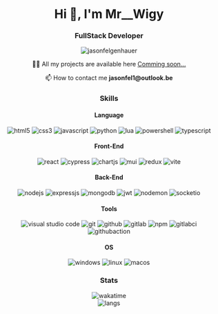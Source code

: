 <h1 align="center">Hi 👋, I'm Mr__Wigy</h1>
<h3 align="center">FullStack Developer</h3>

<p align="center"><img src="https://komarev.com/ghpvc/?username=jasonfelgenhauer&label=Profile%20views&color=0e75b6&style=flat" alt="jasonfelgenhauer" /></p>

<p align="center">👨‍💻 All my projects are available here <a href="https://mrwigy.fr" target="_blank">Comming soon...</a></p>

<p align="center">📫 How to contact me <b>jasonfel1@outlook.be</b></p>

<!--<h3 align="center">Connect with me:</h3>
<p align="center">
	<a href="https://codepen.io/Mr__Wigy" target="blank"
		><img align="center" src="https://raw.githubusercontent.com/rahuldkjain/github-profile-readme-generator/master/src/images/icons/Social/codepen.svg" alt="mr__wigy" height="30" width="40"
	/></a>
	<a href="https://linkedin.com/in/jason-felgenhauer" target="blank"
		><img align="center" src="https://raw.githubusercontent.com/rahuldkjain/github-profile-readme-generator/master/src/images/icons/Social/linked-in-alt.svg" alt="jason-felgenhauer" height="30" width="40"
	/></a>
</p> -->

<h3 align="center">Skills</h3>
<h4 align="center">Language</h4>
<p align="center">
	<img src="https://img.shields.io/badge/html5-%23E34F26.svg?style=for-the-badge&logo=html5&logoColor=white" alt="html5" />
	<img src="https://img.shields.io/badge/css3-%231572B6.svg?style=for-the-badge&logo=css3&logoColor=white" alt="css3" />
	<img src="https://img.shields.io/badge/javascript-%23323330.svg?style=for-the-badge&logo=javascript&logoColor=%23F7DF1E" alt="javascript" />
	<img src="https://img.shields.io/badge/python-3670A0?style=for-the-badge&logo=python&logoColor=ffdd54" alt="python" />
	<img src="https://img.shields.io/badge/lua-%232C2D72.svg?style=for-the-badge&logo=lua&logoColor=white" alt="lua" />
	<img src="https://img.shields.io/badge/PowerShell-%235391FE.svg?style=for-the-badge&logo=powershell&logoColor=white" alt="powershell" />
	<img src="https://img.shields.io/badge/typescript-%23007ACC.svg?style=for-the-badge&logo=typescript&logoColor=white" alt="typescript" />
</p>
<h4 align="center">Front-End</h4>
<p align="center">
	<img src="https://img.shields.io/badge/react-%2320232a.svg?style=for-the-badge&logo=react&logoColor=%2361DAFB" alt="react" />
	<img src="https://img.shields.io/badge/-cypress-%23E5E5E5?style=for-the-badge&logo=cypress&logoColor=058a5e" alt="cypress" />
	<img src="https://img.shields.io/badge/chart.js-F5788D.svg?style=for-the-badge&logo=chart.js&logoColor=white" alt="chartjs" />
	<img src="https://img.shields.io/badge/MUI-%230081CB.svg?style=for-the-badge&logo=mui&logoColor=white" alt="mui" />
	<img src="https://img.shields.io/badge/redux-%23593d88.svg?style=for-the-badge&logo=redux&logoColor=white" alt="redux" />
	<img src="https://img.shields.io/badge/vite-%23646CFF.svg?style=for-the-badge&logo=vite&logoColor=white" alt="vite" />
</p>
<h4 align="center">Back-End</h4>
<p align="center">
	<img src="https://img.shields.io/badge/node.js-6DA55F?style=for-the-badge&logo=node.js&logoColor=white" alt="nodejs" />
	<img src="https://img.shields.io/badge/express.js-%23404d59.svg?style=for-the-badge&logo=express&logoColor=%2361DAFB" alt="expressjs" />
	<img src="https://img.shields.io/badge/MongoDB-%234ea94b.svg?style=for-the-badge&logo=mongodb&logoColor=white" alt="mongodb" />
	<img src="https://img.shields.io/badge/JWT-black?style=for-the-badge&logo=JSON%20web%20tokens" alt="jwt" />
	<img src="https://img.shields.io/badge/NODEMON-%23323330.svg?style=for-the-badge&logo=nodemon&logoColor=%BBDEAD" alt="nodemon" />
	<img src="https://img.shields.io/badge/Socket.io-black?style=for-the-badge&logo=socket.io&badgeColor=010101" alt="socketio" />
</p>
<h4 align="center">Tools</h4>
<p align="center">
	<img src="https://img.shields.io/badge/Visual%20Studio%20Code-0078d7.svg?style=for-the-badge&logo=visual-studio-code&logoColor=white" alt="visual studio code" />
	<img src="https://img.shields.io/badge/git-%23F05033.svg?style=for-the-badge&logo=git&logoColor=white" alt="git" />
	<img src="https://img.shields.io/badge/github-%23121011.svg?style=for-the-badge&logo=github&logoColor=white" alt="github" />
	<img src="https://img.shields.io/badge/gitlab-%23181717.svg?style=for-the-badge&logo=gitlab&logoColor=white" alt="gitlab" />
	<img src="https://img.shields.io/badge/NPM-%23CB3837.svg?style=for-the-badge&logo=npm&logoColor=white" alt="npm" />
	<img src="https://img.shields.io/badge/gitlab%20ci-%23181717.svg?style=for-the-badge&logo=gitlab&logoColor=white" alt="gitlabci" />
	<img src="https://img.shields.io/badge/github%20actions-%232671E5.svg?style=for-the-badge&logo=githubactions&logoColor=white" alt="githubaction" />
</p>
<h4 align="center">OS</h4>
<p align="center">
	<img src="https://img.shields.io/badge/Windows-0078D6?style=for-the-badge&logo=windows&logoColor=white" alt="windows" />
	<img src="https://img.shields.io/badge/Linux-FCC624?style=for-the-badge&logo=linux&logoColor=black" alt="linux" />
	<img src="https://img.shields.io/badge/mac%20os-000000?style=for-the-badge&logo=macos&logoColor=F0F0F0" alt="macos" />
</p>

<h3 align="center">Stats</h3>
<!-- <div align="center">
	<img align="center" src="https://github-readme-stats.vercel.app/api?username=JasonFelgenhauer&show_icons=true&theme=dracula&count_private=true" alt="stats1" />
</div> -->
<div align="center">
	<img align="center" src="https://github-readme-stats.vercel.app/api/wakatime?username=JasonFelgenhauer&show_icons=true&theme=dracula" alt="wakatime" />
</div>
<div align="center">
	<img align="center" src="https://github-readme-stats.vercel.app/api/top-langs/?username=anuraghazra&show_icons=true&theme=dracula&langs_count=5&count_private=true" alt="langs" />
</div>
